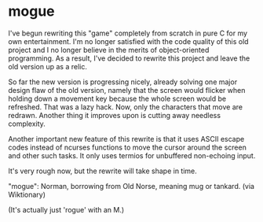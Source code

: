 # mogue
I've begun rewriting this "game" completely from scratch in pure C for my own entertainment.
I'm no longer satisfied with the code quality of this old project and I no longer believe in the merits of object-oriented programming. As a result, I've decided to rewrite this project and leave the old version up as a relic.

So far the new version is progressing nicely, already solving one major design flaw of the old version, namely that the screen would flicker when holding down a movement key because the whole screen would be refreshed. That was a lazy hack. Now, only the characters that move are redrawn. Another thing it improves upon is cutting away needless complexity.

Another important new feature of this rewrite is that it uses ASCII escape codes instead of ncurses functions to move the cursor around the screen and other such tasks. It only uses termios for unbuffered non-echoing input.

It's very rough now, but the rewrite will take shape in time.

"mogue": Norman, borrowing from Old Norse, meaning mug or tankard. (via Wiktionary)

(It's actually just 'rogue' with an M.)
